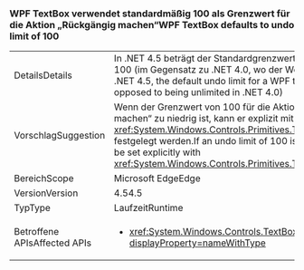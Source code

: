 ### <a name="wpf-textbox-defaults-to-undo-limit-of-100"></a><span data-ttu-id="beab8-101">WPF TextBox verwendet standardmäßig 100 als Grenzwert für die Aktion „Rückgängig machen“</span><span class="sxs-lookup"><span data-stu-id="beab8-101">WPF TextBox defaults to undo limit of 100</span></span>

|   |   |
|---|---|
|<span data-ttu-id="beab8-102">Details</span><span class="sxs-lookup"><span data-stu-id="beab8-102">Details</span></span>|<span data-ttu-id="beab8-103">In .NET 4.5 beträgt der Standardgrenzwert für ein WPF-Textfeld 100 (im Gegensatz zu .NET 4.0, wo der Wert unbegrenzt ist).</span><span class="sxs-lookup"><span data-stu-id="beab8-103">In .NET 4.5, the default undo limit for a WPF textbox is 100 (as opposed to being unlimited in .NET 4.0)</span></span>|
|<span data-ttu-id="beab8-104">Vorschlag</span><span class="sxs-lookup"><span data-stu-id="beab8-104">Suggestion</span></span>|<span data-ttu-id="beab8-105">Wenn der Grenzwert von 100 für die Aktion „Rückgängig machen“ zu niedrig ist, kann er explizit mit <xref:System.Windows.Controls.Primitives.TextBoxBase.UndoLimit> festgelegt werden.</span><span class="sxs-lookup"><span data-stu-id="beab8-105">If an undo limit of 100 is too low, the limit can be set explicitly with <xref:System.Windows.Controls.Primitives.TextBoxBase.UndoLimit></span></span>|
|<span data-ttu-id="beab8-106">Bereich</span><span class="sxs-lookup"><span data-stu-id="beab8-106">Scope</span></span>|<span data-ttu-id="beab8-107">Microsoft Edge</span><span class="sxs-lookup"><span data-stu-id="beab8-107">Edge</span></span>|
|<span data-ttu-id="beab8-108">Version</span><span class="sxs-lookup"><span data-stu-id="beab8-108">Version</span></span>|<span data-ttu-id="beab8-109">4.5</span><span class="sxs-lookup"><span data-stu-id="beab8-109">4.5</span></span>|
|<span data-ttu-id="beab8-110">Typ</span><span class="sxs-lookup"><span data-stu-id="beab8-110">Type</span></span>|<span data-ttu-id="beab8-111">Laufzeit</span><span class="sxs-lookup"><span data-stu-id="beab8-111">Runtime</span></span>|
|<span data-ttu-id="beab8-112">Betroffene APIs</span><span class="sxs-lookup"><span data-stu-id="beab8-112">Affected APIs</span></span>|<ul><li><xref:System.Windows.Controls.TextBox?displayProperty=nameWithType></li></ul>|

